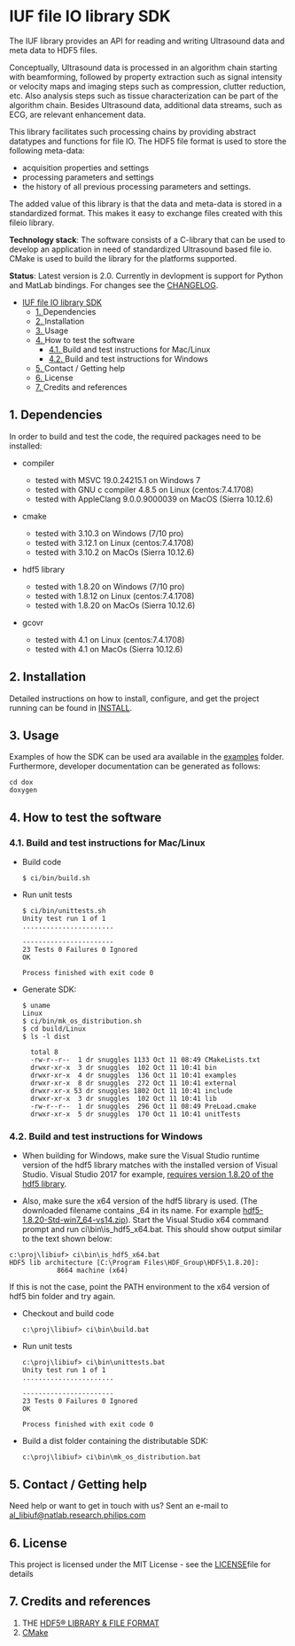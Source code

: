 # IUF file IO library SDK

The IUF library provides an API for reading and writing Ultrasound data and meta data to HDF5 files.

Conceptually, Ultrasound data is processed in an algorithm chain starting with beamforming, followed by property extraction such as signal intensity or velocity maps and imaging steps such as compression, clutter reduction, etc. Also analysis steps such as tissue characterization can be part of the algorithm chain. Besides Ultrasound data, additional data streams, such as ECG, are relevant enhancement data.

This library facilitates such processing chains by providing abstract datatypes and functions for file IO. The HDF5 file format is used to store the following meta-data:

- acquisition properties and settings 
- processing parameters and settings 
- the history of all previous processing parameters and settings.

The added value of this library is that the data and meta-data is stored in a standardized format. This makes it easy to exchange files created with this fileio library.

**Technology stack**: The software consists of a C-library that can be used to develop an application in need of standardized Ultrasound based file io. CMake is used to build the library for the platforms supported.

**Status**:  Latest version is 2.0. Currently in devlopment is support for Python and MatLab bindings. For changes see the [CHANGELOG](CHANGELOG.md).


<!-- vscode-markdown-toc -->
- [IUF file IO library SDK](#IUF-file-IO-library-SDK)
  - [1. <a name='Dependencies'></a>Dependencies](#1-a-nameDependenciesaDependencies)
  - [2. <a name='Installation'></a>Installation](#2-a-nameInstallationaInstallation)
  - [3. <a name='Usage'></a>Usage](#3-a-nameUsageaUsage)
  - [4. <a name='Howtotestthesoftware'></a>How to test the software](#4-a-nameHowtotestthesoftwareaHow-to-test-the-software)
    - [4.1. <a name='BuildandtestinstructionsforMacLinux'></a>Build and test instructions for Mac/Linux](#41-a-nameBuildandtestinstructionsforMacLinuxaBuild-and-test-instructions-for-MacLinux)
    - [4.2. <a name='BuildandtestinstructionsforWindows'></a>Build and test instructions for Windows](#42-a-nameBuildandtestinstructionsforWindowsaBuild-and-test-instructions-for-Windows)
  - [5. <a name='ContactGettinghelp'></a>Contact / Getting help](#5-a-nameContactGettinghelpaContact--Getting-help)
  - [6. <a name='License'></a>License](#6-a-nameLicenseaLicense)
  - [7. <a name='Creditsandreferences'></a>Credits and references](#7-a-nameCreditsandreferencesaCredits-and-references)

<!-- vscode-markdown-toc-config
	numbering=true
	autoSave=true
	/vscode-markdown-toc-config -->
<!-- /vscode-markdown-toc -->

##  1. <a name='Dependencies'></a>Dependencies

In order to build and test the code, the required packages need to be installed:
- compiler
  - tested with MSVC 19.0.24215.1 on Windows 7
  - tested with GNU c compiler 4.8.5 on Linux (centos:7.4.1708)
  - tested with AppleClang 9.0.0.9000039 on MacOS (Sierra 10.12.6)
  
- cmake
  - tested with 3.10.3 on Windows (7/10 pro)
  - tested with 3.12.1 on Linux (centos:7.4.1708)
  - tested with 3.10.2 on MacOs (Sierra 10.12.6)
  
- hdf5 library
  - tested with 1.8.20 on Windows (7/10 pro)
  - tested with 1.8.12 on Linux (centos:7.4.1708)
  - tested with 1.8.20 on MacOs (Sierra 10.12.6)

- gcovr
  - tested with 4.1 on Linux (centos:7.4.1708)
  - tested with 4.1 on MacOs (Sierra 10.12.6)


##  2. <a name='Installation'></a>Installation

Detailed instructions on how to install, configure, and get the project running can be found in [INSTALL](INSTALL.md).

##  3. <a name='Usage'></a>Usage

Examples of how the SDK can be used ara available in the [examples](examples) folder. Furthermore, developer documentation can be generated as follows:
```
cd dox
doxygen
```

##  4. <a name='Howtotestthesoftware'></a>How to test the software

###  4.1. <a name='BuildandtestinstructionsforMacLinux'></a>Build and test instructions for Mac/Linux

- Build code

    ```
    $ ci/bin/build.sh
    ```
- Run unit tests

    ```
    $ ci/bin/unittests.sh
    Unity test run 1 of 1
    .......................
    
    -----------------------
    23 Tests 0 Failures 0 Ignored 
    OK
    
    Process finished with exit code 0
    ```
- Generate SDK:
    ```
    $ uname
    Linux
    $ ci/bin/mk_os_distribution.sh
    $ cd build/Linux
    $ ls -l dist
    
      total 8
      -rw-r--r--  1 dr snuggles 1133 Oct 11 08:49 CMakeLists.txt
      drwxr-xr-x  3 dr snuggles  102 Oct 11 10:41 bin
      drwxr-xr-x  4 dr snuggles  136 Oct 11 10:41 examples
      drwxr-xr-x  8 dr snuggles  272 Oct 11 10:41 external
      drwxr-xr-x 53 dr snuggles 1802 Oct 11 10:41 include
      drwxr-xr-x  3 dr snuggles  102 Oct 11 10:41 lib
      -rw-r--r--  1 dr snuggles  296 Oct 11 08:49 PreLoad.cmake
      drwxr-xr-x  5 dr snuggles  170 Oct 11 10:41 unitTests

    ```


###  4.2. <a name='BuildandtestinstructionsforWindows'></a>Build and test instructions for Windows

- When building for Windows, make sure the Visual Studio runtime version of the hdf5 library matches
with the installed version of Visual Studio. Visual Studio 2017 for example, 
[requires version 1.8.20 of the hdf5 library](https://portal.hdfgroup.org/display/support/HDF5+1.8.20#files). 


- Also, make sure the x64 version of the hdf5 library is used. (The downloaded filename contains _64 in its name.
For example [hdf5-1.8.20-Std-win7_64-vs14.zip](https://support.hdfgroup.org/ftp/HDF5/releases/hdf5-1.8/hdf5-1.8.20/bin/windows/hdf5-1.8.20-Std-win7_64-vs14.zip)).
Start the Visual Studio x64 command prompt and run ci\bin\is_hdf5_x64.bat. This should show output similar
to the text shown below: 
```
c:\proj\libiuf> ci\bin\is_hdf5_x64.bat
HDF5 lib architecture [C:\Program Files\HDF_Group\HDF5\1.8.20]:
            8664 machine (x64)
```

If this is not the case, point the PATH environment to the x64 version of hdf5 bin folder and try again.


- Checkout and build code

    ```
    c:\proj\libiuf> ci\bin\build.bat
    ```
- Run unit tests

    ```
    c:\proj\libiuf> ci\bin\unittests.bat
    Unity test run 1 of 1
    .......................
    
    -----------------------
    23 Tests 0 Failures 0 Ignored 
    OK
    
    Process finished with exit code 0
    ```
- Build a dist folder containing the distributable SDK:

    ```
    c:\proj\libiuf> ci\bin\mk_os_distribution.bat
    ```

##  5. <a name='ContactGettinghelp'></a>Contact / Getting help

Need help or want to get in touch with us? 
Sent an e-mail to al_libiuf@natlab.research.philips.com

##  6. <a name='License'></a>License

This project is licensed under the MIT License - see the [LICENSE](LICENSE.md)file for details

##  7. <a name='Creditsandreferences'></a>Credits and references

1. THE [HDF5® LIBRARY & FILE FORMAT](https://www.hdfgroup.org/solutions/hdf5/)
2. [CMake](https://cmake.org/)
   